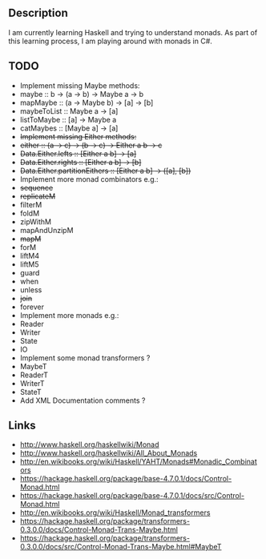 
## Description

I am currently learning Haskell and trying to understand monads. As part of this learning process, I
am playing around with monads in C#.

## TODO

* Implement missing Maybe methods:
 * maybe :: b -> (a -> b) -> Maybe a -> b
 * mapMaybe :: (a -> Maybe b) -> [a] -> [b]
 * maybeToList :: Maybe a -> [a]
 * listToMaybe :: [a] -> Maybe a
 * catMaybes :: [Maybe a] -> [a]
* ~~Implement missing Either methods:~~
 * ~~either :: (a -> c) -> (b -> c) -> Either a b -> c~~
 * ~~Data.Either.lefts :: [Either a b] -> [a]~~
 * ~~Data.Either.rights :: [Either a b] -> [b]~~
 * ~~Data.Either.partitionEithers :: [Either a b] -> ([a], [b])~~
* Implement more monad combinators e.g.:
 * ~~sequence~~
 * ~~replicateM~~
 * filterM
 * foldM
 * zipWithM
 * mapAndUnzipM
 * ~~mapM~~
 * forM
 * liftM4
 * liftM5
 * guard
 * when
 * unless
 * ~~join~~
 * forever
* Implement more monads e.g.:
 * Reader
 * Writer
 * State
 * IO
* Implement some monad transformers ?
 * MaybeT
 * ReaderT
 * WriterT
 * StateT
* Add XML Documentation comments ?

## Links

* http://www.haskell.org/haskellwiki/Monad
* http://www.haskell.org/haskellwiki/All_About_Monads
* http://en.wikibooks.org/wiki/Haskell/YAHT/Monads#Monadic_Combinators
* https://hackage.haskell.org/package/base-4.7.0.1/docs/Control-Monad.html
* https://hackage.haskell.org/package/base-4.7.0.1/docs/src/Control-Monad.html
* http://en.wikibooks.org/wiki/Haskell/Monad_transformers
* https://hackage.haskell.org/package/transformers-0.3.0.0/docs/Control-Monad-Trans-Maybe.html
* https://hackage.haskell.org/package/transformers-0.3.0.0/docs/src/Control-Monad-Trans-Maybe.html#MaybeT